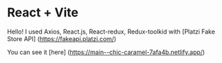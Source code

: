 # React + Vite 
Hello! I used Axios, React.js, React-redux, Redux-toolkid with [Platzi Fake Store API] (https://fakeapi.platzi.com/)

You can see it [here] (https://main--chic-caramel-7afa4b.netlify.app/)
